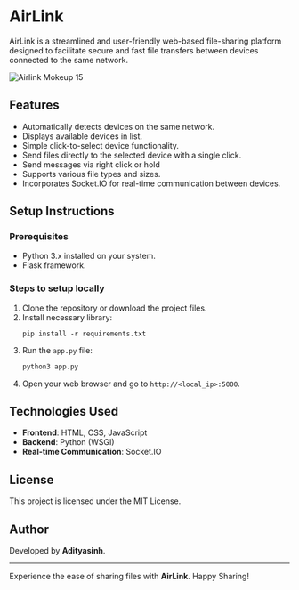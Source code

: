 # AirLink

AirLink is a streamlined and user-friendly web-based file-sharing platform designed to facilitate secure and fast file transfers between devices connected to the same network.


![Airlink Mokeup 15](https://github.com/user-attachments/assets/a106ebd0-6260-4468-a7c7-f0c371fea9da)



## Features
- Automatically detects devices on the same network.
- Displays available devices in list.
- Simple click-to-select device functionality.
- Send files directly to the selected device with a single click.
- Send messages via right click or hold
- Supports various file types and sizes.
- Incorporates Socket.IO for real-time communication between devices.

## Setup Instructions

### Prerequisites
- Python 3.x installed on your system.
- Flask framework.

### Steps to setup locally
1. Clone the repository or download the project files.
2. Install necessary library:
   ```
   pip install -r requirements.txt
   ```
3. Run the `app.py` file:
   ```bash
   python3 app.py
   ```
4. Open your web browser and go to `http://<local_ip>:5000`.
<!--
### Folder Structure
```
AirLink/
├── static/
|   ├── back.png
│   ├── styles.css
│   ├── script.js
│   ├── socket.io.min.js
│   ├── assets/
|       ├── android-chrome-192x192.png
|       ├── apple-touch-icon.png
|       ├── favicon-16x16.png
|       ├── favicon-32x32.png
|       ├── favicon.ico
|       ├── favicon.png
|       ├── ibrand.otf
|       ├── logo.png
|       ├── cg.png
|       ├── github.png
|       ├── gitlab.png
|       ├── site.webmanifest
├── templates/
│   ├── index.html
├── app.py
```
-->

## Technologies Used
- **Frontend**: HTML, CSS, JavaScript
- **Backend**: Python (WSGI)
- **Real-time Communication**: Socket.IO

<!-- ## AirLink is live on: 
- [**Railway**](https://airlink.up.railway.app/) 
- [**Render**](https://airlink-ma0q.onrender.com/) 
-->
## License
This project is licensed under the MIT License.
## Author
Developed by **Adityasinh**.

---

Experience the ease of sharing files with **AirLink**. Happy Sharing!
